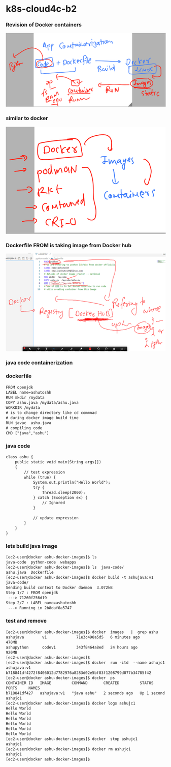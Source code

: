 # k8s-cloud4c-b2

### Revision of Docker containers

<img src="rev1.png">

### similar to docker 

<img src="rev2.png">

### Dockerfile FROM is taking image from Docker hub 

<img src="dh.png">

### java code containerization 

### dockerfile 

```
FROM openjdk
LABEL name=ashutoshh
RUN mkdir /mydata
COPY ashu.java /mydata/ashu.java 
WORKDIR /mydata
# is to change directory like cd commnad 
# during docker image build time 
RUN javac  ashu.java 
# compiling code 
CMD ["java","ashu"]

```

### java code 

```
class ashu { 
    public static void main(String args[]) 
    { 
        // test expression 
        while (true) { 
            System.out.println("Hello World"); 
            try {
                Thread.sleep(2000);
            } catch (Exception ex) {
                // Ignored
            }
  
            // update expression 
        } 
    } 
} 
```

### lets build java image 

```
[ec2-user@docker ashu-docker-images]$ ls
java-code  python-code  webapps
[ec2-user@docker ashu-docker-images]$ ls  java-code/
ashu.java  Dockerfile
[ec2-user@docker ashu-docker-images]$ docker build -t ashujava:v1  java-code/
Sending build context to Docker daemon  3.072kB
Step 1/7 : FROM openjdk
 ---> 71260f256d19
Step 2/7 : LABEL name=ashutoshh
 ---> Running in 2b8daf0a5747
```

### test and remove 

```
[ec2-user@docker ashu-docker-images]$ docker  images   |  grep ashu
ashujava        v1             71e3c498a5d5   6 minutes ago        470MB
ashupython      codev1         343f8464a8ed   24 hours ago         920MB
[ec2-user@docker ashu-docker-images]$ 
[ec2-user@docker ashu-docker-images]$ docker  run -itd  --name ashujc1  ashujava:v1 
b718841df4272f8406012d7782976a8283d02e5bf83f1208799d077b34785f42
[ec2-user@docker ashu-docker-images]$ docker  ps
CONTAINER ID   IMAGE         COMMAND       CREATED         STATUS        PORTS     NAMES
b718841df427   ashujava:v1   "java ashu"   2 seconds ago   Up 1 second             ashujc1
[ec2-user@docker ashu-docker-images]$ docker logs ashujc1
Hello World
Hello World
Hello World
Hello World
Hello World
Hello World
[ec2-user@docker ashu-docker-images]$ docker  stop ashujc1
ashujc1
[ec2-user@docker ashu-docker-images]$ docker rm ashujc1 
ashujc1
[ec2-user@docker ashu-docker-images]$ 

```

